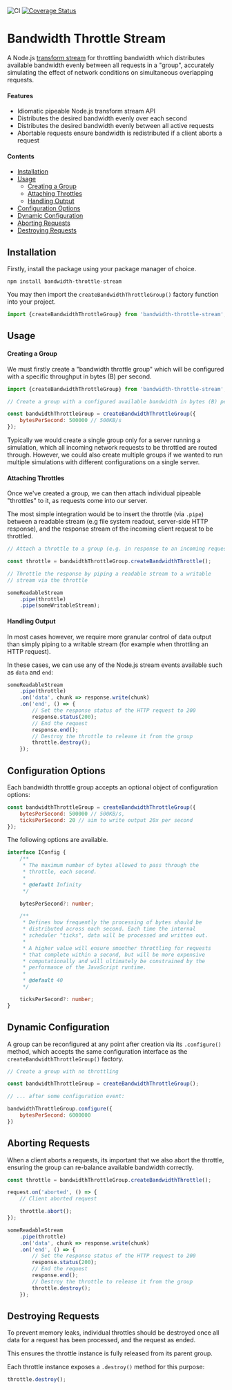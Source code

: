 ![CI](https://github.com/patrickkunka/bandwidth-throttle-stream/workflows/CI/badge.svg) [![Coverage Status](https://coveralls.io/repos/github/patrickkunka/bandwidth-throttle-stream/badge.svg?branch=master)](https://coveralls.io/github/patrickkunka/bandwidth-throttle-stream?branch=master)

# Bandwidth Throttle Stream

A Node.js [transform stream](https://nodejs.org/api/stream.html) for throttling bandwidth which distributes available bandwidth evenly between all requests in a "group", accurately simulating the effect of network conditions on simultaneous overlapping requests.

#### Features
- Idiomatic pipeable Node.js transform stream API
- Distributes the desired bandwidth evenly over each second
- Distributes the desired bandwidth evenly between all active requests
- Abortable requests ensure bandwidth is redistributed if a client aborts a request

#### Contents
- [Installation](#installation)
- [Usage](#usage)
    - [Creating a Group](#creating-a-group)
    - [Attaching Throttles](#attaching-throttles)
    - [Handling Output](#handling-output)
- [Configuration Options](#configuration-options)
- [Dynamic Configuration](#dynamic-configuration)
- [Aborting Requests](#aborting-requests)
- [Destroying Requests](#destroying-requests)

## Installation

Firstly, install the package using your package manager of choice.

```
npm install bandwidth-throttle-stream
```

You may then import the `createBandwidthThrottleGroup()` factory function into your project.

```js
import {createBandwidthThrottleGroup} from 'bandwidth-throttle-stream';
```

## Usage

#### Creating a Group

We must firstly create a "bandwidth throttle group" which will be configured with a specific throughput in bytes (B) per second.

```js
import {createBandwidthThrottleGroup} from 'bandwidth-throttle-stream';

// Create a group with a configured available bandwidth in bytes (B) per second.

const bandwidthThrottleGroup = createBandwidthThrottleGroup({
    bytesPerSecond: 500000 // 500KB/s
});
```

Typically we would create a single group only for a server running a simulation, which all incoming network requests to be throttled are routed through. However, we could also create multiple groups if we wanted to run multiple simulations with different configurations on a single server.

#### Attaching Throttles

Once we've created a group, we can then attach individual pipeable "throttles" to it, as requests come into our server.

The most simple integration would be to insert the throttle (via `.pipe`) between a readable stream (e.g file system readout, server-side HTTP response), and the response stream of the incoming client request to be throttled.

```js
// Attach a throttle to a group (e.g. in response to an incoming request)

const throttle = bandwidthThrottleGroup.createBandwidthThrottle();

// Throttle the response by piping a readable stream to a writable
// stream via the throttle

someReadableStream
    .pipe(throttle)
    .pipe(someWritableStream);

```

#### Handling Output

In most cases however, we require more granular control of data output than simply piping to a writable stream (for example when throttling an HTTP request).

In these cases, we can use any of the Node.js stream events available such as `data` and `end`:

```js
someReadableStream
    .pipe(throttle)
    .on('data', chunk => response.write(chunk)
    .on('end', () => {
        // Set the response status of the HTTP request to 200
        response.status(200);
        // End the request
        response.end();
        // Destroy the throttle to release it from the group
        throttle.destroy();
    });
```

## Configuration Options

Each bandwidth throttle group accepts an optional object of configuration options:

```js
const bandwidthThrottleGroup = createBandwidthThrottleGroup({
    bytesPerSecond: 500000 // 500KB/s,
    ticksPerSecond: 20 // aim to write output 20x per second
});
```

The following options are available.

```ts
interface IConfig {
    /**
     * The maximum number of bytes allowed to pass through the
     * throttle, each second.
     *
     * @default Infinity
     */

    bytesPerSecond?: number;

    /**
     * Defines how frequently the processing of bytes should be
     * distributed across each second. Each time the internal
     * scheduler "ticks", data will be processed and written out.
     *
     * A higher value will ensure smoother throttling for requests
     * that complete within a second, but will be more expensive
     * computationally and will ultimately be constrained by the
     * performance of the JavaScript runtime.
     *
     * @default 40
     */

    ticksPerSecond?: number;
}
```

## Dynamic Configuration

A group can be reconfigured at any point after creation via its `.configure()` method, which accepts the same configuration interface as the `createBandwidthThrottleGroup()` factory.

```js
// Create a group with no throttling

const bandwidthThrottleGroup = createBandwidthThrottleGroup();

// ... after some configuration event:

bandwidthThrottleGroup.configure({
    bytesPerSecond: 6000000
})
```

## Aborting Requests

When a client aborts a requests, its important that we also abort the throttle, ensuring the group can re-balance available bandwidth correctly.

```js
const throttle = bandwidthThrottleGroup.createBandwidthThrottle();

request.on('aborted', () => {
    // Client aborted request

    throttle.abort();
});

someReadableStream
    .pipe(throttle)
    .on('data', chunk => response.write(chunk)
    .on('end', () => {
        // Set the response status of the HTTP request to 200
        response.status(200);
        // End the request
        response.end();
        // Destroy the throttle to release it from the group
        throttle.destroy();
    });
```

## Destroying Requests

To prevent memory leaks, individual throttles should be destroyed once all data for a request has been processed, and the request as ended.

This ensures the throttle instance is fully released from its parent group.

Each throttle instance exposes a `.destroy()` method for this purpose:

```js
throttle.destroy();
```